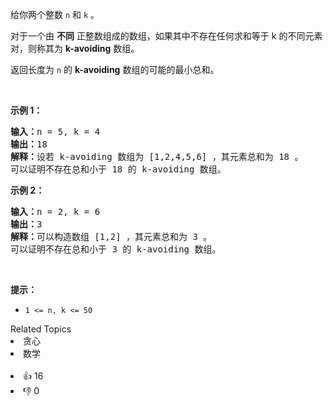 <p>给你两个整数 <code>n</code> 和 <code>k</code> 。</p>

<p>对于一个由 <strong>不同</strong> 正整数组成的数组，如果其中不存在任何求和等于 k 的不同元素对，则称其为 <strong>k-avoiding</strong> 数组。</p>

<p>返回长度为 <code>n</code> 的 <strong>k-avoiding</strong> 数组的可能的最小总和。</p>

<p>&nbsp;</p>

<p><strong class="example">示例 1：</strong></p>

<pre>
<strong>输入：</strong>n = 5, k = 4
<strong>输出：</strong>18
<strong>解释：</strong>设若 k-avoiding 数组为 [1,2,4,5,6] ，其元素总和为 18 。
可以证明不存在总和小于 18 的 k-avoiding 数组。
</pre>

<p><strong class="example">示例 2：</strong></p>

<pre>
<strong>输入：</strong>n = 2, k = 6
<strong>输出：</strong>3
<strong>解释：</strong>可以构造数组 [1,2] ，其元素总和为 3 。
可以证明不存在总和小于 3 的 k-avoiding 数组。 
</pre>

<p>&nbsp;</p>

<p><strong>提示：</strong></p>

<ul> 
 <li><code>1 &lt;= n, k &lt;= 50</code></li> 
</ul>

<div><div>Related Topics</div><div><li>贪心</li><li>数学</li></div></div><br><div><li>👍 16</li><li>👎 0</li></div>